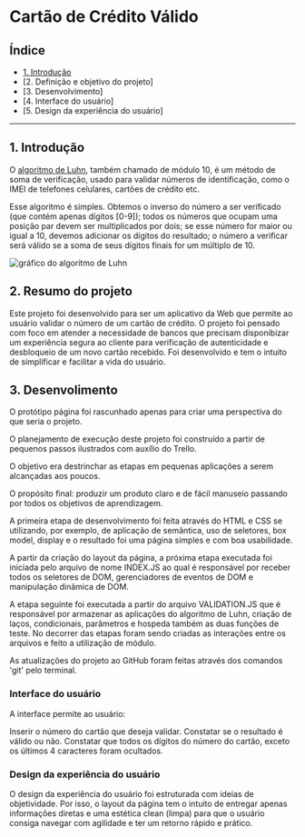 # Cartão de Crédito Válido

## Índice

* [1. Introdução](#1-Introdução)
* [2. Definição e objetivo do projeto]
* [3. Desenvolvimento]
* [4. Interface do usuário]
* [5. Design da experiência do usuário]
***

## 1. Introdução

O [algoritmo de Luhn](https://en.wikipedia.org/wiki/Luhn_algorithm), também
chamado de módulo 10, é um método de soma de verificação, usado para validar
números de identificação, como o IMEI de telefones celulares, cartões de crédito
etc.

Esse algoritmo é simples. Obtemos o inverso do número a ser verificado (que
contém apenas dígitos [0-9]); todos os números que ocupam uma posição par devem
ser multiplicados por dois; se esse número for maior ou igual a 10, devemos
adicionar os dígitos do resultado; o número a verificar será válido se a soma de
seus dígitos finais for um múltiplo de 10.

![gráfico do algoritmo de
Luhn](https://www.101computing.net/wp/wp-content/uploads/Luhn-Algorithm.png)

## 2. Resumo do projeto

Este projeto foi desenvolvido para ser um aplicativo da Web que permite ao usuário validar o número de um cartão de crédito. O projeto foi pensado com foco em atender a necessidade de bancos que precisam disponibizar um experiência segura ao cliente para verificação de autenticidade e desbloqueio de um novo cartão recebido. Foi desenvolvido e tem o intuito de simplificar e facilitar a vida do usuário.

## 3. Desenvolimento

 O protótipo página foi rascunhado apenas para criar uma perspectiva do que seria o projeto.

O planejamento de execução deste projeto foi construído a partir de pequenos passos ilustrados com auxílio do Trello.

O objetivo era destrinchar as etapas em pequenas aplicações a serem alcançadas aos poucos.

O propósito final: produzir um produto claro e de fácil manuseio passando por todos os objetivos de aprendizagem.

A primeira etapa de desenvolvimento foi feita através do HTML e CSS se utilizando, por exemplo, de aplicação de semântica, uso de seletores, box model, display e o resultado foi uma página simples e com boa usabilidade.

A partir da criação do layout da página, a próxima etapa executada foi iniciada pelo arquivo de nome INDEX.JS ao qual é responsável por receber todos os seletores de DOM, gerenciadores de eventos de DOM e manipulação dinâmica de DOM.

A etapa seguinte foi executada a partir do arquivo VALIDATION.JS que é responsável por armazenar as aplicações do algoritmo de Luhn, criação de laços, condicionais, parâmetros e hospeda também as duas funções de teste. No decorrer das etapas foram sendo criadas as interações entre os arquivos e feito a utilização de módulo.

As atualizações do projeto ao GitHub foram feitas através dos comandos 'git' pelo terminal.

### Interface do usuário 

A interface permite ao usuário:

 Inserir o número do cartão que deseja validar.
 Constatar se o resultado é válido ou não.
 Constatar que todos os dígitos do número do cartão, exceto os últimos 4 caracteres foram ocultados.

### Design da experiência do usuário

O design da experiência do usuário foi estruturada com ideias de objetividade. Por isso, o layout da página tem o intuito de entregar apenas informações diretas e uma estética clean (limpa) para que o usuário consiga navegar com agilidade e ter um retorno rápido e prático.

